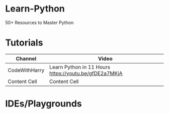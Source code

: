 # Learn-Python
50+ Resources to Master Python

# Tutorials

| Channel  | Video |
| ------------- | ------------- |
| CodeWithHarry  | Learn Python in 11 Hours https://youtu.be/gfDE2a7MKjA  |
| Content Cell  | Content Cell  |

# IDEs/Playgrounds

